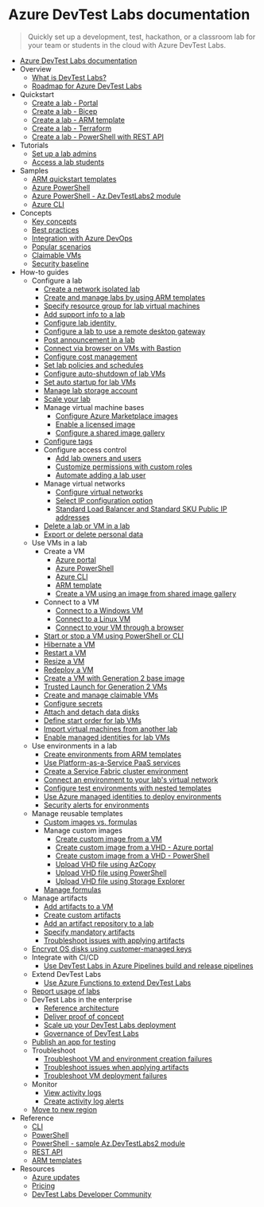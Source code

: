 # Azure DevTest Labs documentation
> Quickly set up a development, test, hackathon, or a classroom lab for your team or students in the cloud with Azure DevTest Labs.
  - [Azure DevTest Labs documentation](https://learn.microsoft.com/en-us/azure/devtest-labs/)
  - Overview
    - [What is DevTest Labs?](https://learn.microsoft.com/en-us/azure/devtest-labs/devtest-lab-overview)
    - [Roadmap for Azure DevTest Labs](https://learn.microsoft.com/en-us/azure/devtest-labs/devtest-labs-roadmap)
  - Quickstart
    - [Create a lab - Portal](https://learn.microsoft.com/en-us/azure/devtest-labs/devtest-lab-create-lab)
    - [Create a lab - Bicep](https://learn.microsoft.com/en-us/azure/devtest-labs/create-lab-windows-vm-bicep)
    - [Create a lab - ARM template](https://learn.microsoft.com/en-us/azure/devtest-labs/create-lab-windows-vm-template)
    - [Create a lab - Terraform](https://learn.microsoft.com/en-us/azure/devtest-labs/quickstarts/create-lab-windows-vm-terraform)
    - [Create a lab - PowerShell with REST API](https://learn.microsoft.com/en-us/azure/devtest-labs/quickstarts/create-lab-rest)
  - Tutorials
    - [Set up a lab admins](https://learn.microsoft.com/en-us/azure/devtest-labs/tutorial-create-custom-lab)
    - [Access a lab students](https://learn.microsoft.com/en-us/azure/devtest-labs/tutorial-use-custom-lab)
  - Samples
    - [ARM quickstart templates](https://github.com/Azure/azure-devtestlab/tree/master/samples/DevTestLabs/QuickStartTemplates)
    - [Azure PowerShell](https://learn.microsoft.com/en-us/azure/devtest-labs/samples-powershell)
    - [Azure PowerShell - Az.DevTestLabs2 module](https://github.com/Azure/azure-devtestlab/tree/master/samples/DevTestLabs/Modules/Library)
    - [Azure CLI](https://learn.microsoft.com/en-us/azure/devtest-labs/samples-cli)
  - Concepts
    - [Key concepts](https://learn.microsoft.com/en-us/azure/devtest-labs/devtest-lab-concepts)
    - [Best practices](https://learn.microsoft.com/en-us/azure/devtest-labs/best-practices-distributive-collaborative-development-environment)
    - [Integration with Azure DevOps](https://learn.microsoft.com/en-us/azure/devtest-labs/devtest-lab-dev-ops)
    - [Popular scenarios](https://learn.microsoft.com/en-us/azure/devtest-labs/devtest-lab-guidance-get-started)
    - [Claimable VMs](https://learn.microsoft.com/en-us/azure/devtest-labs/devtest-lab-use-claim-capabilities)
    - [Security baseline](https://learn.microsoft.com/security/benchmark/azure/baselines/devtest-labs-security-baseline?toc=/azure/devtest-labs/TOC.json)
  - How-to guides
    - Configure a lab
      - [Create a network isolated lab](https://learn.microsoft.com/en-us/azure/devtest-labs/network-isolation)
      - [Create and manage labs by using ARM templates](https://learn.microsoft.com/en-us/azure/devtest-labs/devtest-lab-use-arm-and-powershell-for-lab-resources)
      - [Specify resource group for lab virtual machines](https://learn.microsoft.com/en-us/azure/devtest-labs/resource-group-control)
      - [Add support info to a lab](https://learn.microsoft.com/en-us/azure/devtest-labs/devtest-lab-internal-support-message)
      - [Configure lab identity ](https://learn.microsoft.com/en-us/azure/devtest-labs/configure-lab-identity)
      - [Configure a lab to use a remote desktop gateway](https://learn.microsoft.com/en-us/azure/devtest-labs/configure-lab-remote-desktop-gateway)
      - [Post announcement in a lab](https://learn.microsoft.com/en-us/azure/devtest-labs/devtest-lab-announcements)
      - [Connect via browser on VMs with Bastion](https://learn.microsoft.com/en-us/azure/devtest-labs/enable-browser-connection-lab-virtual-machines)
      - [Configure cost management](https://learn.microsoft.com/en-us/azure/devtest-labs/devtest-lab-configure-cost-management)
      - [Set lab policies and schedules](https://learn.microsoft.com/en-us/azure/devtest-labs/devtest-lab-set-lab-policy)
      - [Configure auto-shutdown of lab VMs](https://learn.microsoft.com/en-us/azure/devtest-labs/devtest-lab-auto-shutdown)
      - [Set auto startup for lab VMs](https://learn.microsoft.com/en-us/azure/devtest-labs/devtest-lab-auto-startup-vm.yml)
      - [Manage lab storage account](https://learn.microsoft.com/en-us/azure/devtest-labs/encrypt-storage)
      - [Scale your lab](https://learn.microsoft.com/en-us/azure/devtest-labs/devtest-lab-scale-lab)
      - Manage virtual machine bases
        - [Configure Azure Marketplace images](https://learn.microsoft.com/en-us/azure/devtest-labs/devtest-lab-configure-marketplace-images)
        - [Enable a licensed image](https://learn.microsoft.com/en-us/azure/devtest-labs/devtest-lab-enable-licensed-images)
        - [Configure a shared image gallery](https://learn.microsoft.com/en-us/azure/devtest-labs/configure-shared-image-gallery)
      - [Configure tags](https://learn.microsoft.com/en-us/azure/devtest-labs/devtest-lab-add-tag)
      - Configure access control
        - [Add lab owners and users](https://learn.microsoft.com/en-us/azure/devtest-labs/devtest-lab-add-devtest-user)
        - [Customize permissions with custom roles](https://learn.microsoft.com/en-us/azure/devtest-labs/devtest-lab-grant-user-permissions-to-specific-lab-policies)
        - [Automate adding a lab user](https://learn.microsoft.com/en-us/azure/devtest-labs/automate-add-lab-user)
      - Manage virtual networks
        - [Configure virtual networks](https://learn.microsoft.com/en-us/azure/devtest-labs/devtest-lab-configure-vnet)
        - [Select IP configuration option](https://learn.microsoft.com/en-us/azure/devtest-labs/devtest-lab-shared-ip)
        - [Standard Load Balancer and Standard SKU Public IP addresses](https://learn.microsoft.com/en-us/azure/devtest-labs/devtest-lab-standard-load-balancer)
      - [Delete a lab or VM in a lab](https://learn.microsoft.com/en-us/azure/devtest-labs/devtest-lab-delete-lab-vm)
      - [Export or delete personal data](https://learn.microsoft.com/en-us/azure/devtest-labs/personal-data-delete-export)
    - Use VMs in a lab
      - Create a VM
        - [Azure portal](https://learn.microsoft.com/en-us/azure/devtest-labs/devtest-lab-add-vm)
        - [Azure PowerShell](https://learn.microsoft.com/en-us/azure/devtest-labs/devtest-lab-vm-powershell)
        - [Azure CLI](https://learn.microsoft.com/en-us/azure/devtest-labs/devtest-lab-vmcli)
        - [ARM template](https://learn.microsoft.com/en-us/azure/devtest-labs/devtest-lab-use-resource-manager-template)
        - [Create a VM using an image from shared image gallery](https://learn.microsoft.com/en-us/azure/devtest-labs/add-vm-use-shared-image)
      - Connect to a VM
        - [Connect to a Windows VM](https://learn.microsoft.com/en-us/azure/devtest-labs/connect-windows-virtual-machine)
        - [Connect to a Linux VM](https://learn.microsoft.com/en-us/azure/devtest-labs/connect-linux-virtual-machine)
        - [Connect to your VM through a browser](https://learn.microsoft.com/en-us/azure/devtest-labs/connect-virtual-machine-through-browser)
      - [Start or stop a VM using PowerShell or CLI](https://learn.microsoft.com/en-us/azure/devtest-labs/use-command-line-start-stop-virtual-machines)
      - [Hibernate a VM](https://learn.microsoft.com/en-us/azure/devtest-labs/devtest-lab-hibernate-vm)
      - [Restart a VM](https://learn.microsoft.com/en-us/azure/devtest-labs/devtest-lab-restart-vm)
      - [Resize a VM](https://learn.microsoft.com/en-us/azure/devtest-labs/devtest-lab-resize-vm)
      - [Redeploy a VM](https://learn.microsoft.com/en-us/azure/devtest-labs/devtest-lab-redeploy-vm)
      - [Create a VM with Generation 2 base image](https://learn.microsoft.com/en-us/azure/devtest-labs/devtest-lab-gen2-vm)
      - [Trusted Launch for Generation 2 VMs](https://learn.microsoft.com/en-us/azure/devtest-labs/devtest-lab-trusted-launch)
      - [Create and manage claimable VMs](https://learn.microsoft.com/en-us/azure/devtest-labs/devtest-lab-add-claimable-vm)
      - [Configure secrets](https://learn.microsoft.com/en-us/azure/devtest-labs/devtest-lab-store-secrets-in-key-vault)
      - [Attach and detach data disks](https://learn.microsoft.com/en-us/azure/devtest-labs/devtest-lab-attach-detach-data-disk)
      - [Define start order for lab VMs](https://learn.microsoft.com/en-us/azure/devtest-labs/start-machines-use-automation-runbooks)
      - [Import virtual machines from another lab](https://learn.microsoft.com/en-us/azure/devtest-labs/import-virtual-machines-from-another-lab)
      - [Enable managed identities for lab VMs](https://learn.microsoft.com/en-us/azure/devtest-labs/enable-managed-identities-lab-vms)
    - Use environments in a lab
      - [Create environments from ARM templates](https://learn.microsoft.com/en-us/azure/devtest-labs/devtest-lab-create-environment-from-arm)
      - [Use Platform-as-a-Service PaaS services](https://learn.microsoft.com/en-us/azure/devtest-labs/use-paas-services)
      - [Create a Service Fabric cluster environment](https://learn.microsoft.com/en-us/azure/devtest-labs/create-environment-service-fabric-cluster)
      - [Connect an environment to your lab's virtual network](https://learn.microsoft.com/en-us/azure/devtest-labs/connect-environment-lab-virtual-network)
      - [Configure test environments with nested templates](https://learn.microsoft.com/en-us/azure/devtest-labs/deploy-nested-template-environments)
      - [Use Azure managed identities to deploy environments](https://learn.microsoft.com/en-us/azure/devtest-labs/use-managed-identities-environments)
      - [Security alerts for environments](https://learn.microsoft.com/en-us/azure/devtest-labs/environment-security-alerts)
    - Manage reusable templates
      - [Custom images vs. formulas](https://learn.microsoft.com/en-us/azure/devtest-labs/devtest-lab-comparing-vm-base-image-types)
      - Manage custom images
        - [Create custom image from a VM](https://learn.microsoft.com/en-us/azure/devtest-labs/devtest-lab-create-custom-image-from-vm-using-portal)
        - [Create custom image from a VHD - Azure portal](https://learn.microsoft.com/en-us/azure/devtest-labs/devtest-lab-create-template)
        - [Create custom image from a VHD - PowerShell](https://learn.microsoft.com/en-us/azure/devtest-labs/devtest-lab-create-custom-image-from-vhd-using-powershell)
        - [Upload VHD file using AzCopy](https://learn.microsoft.com/en-us/azure/devtest-labs/devtest-lab-upload-vhd-using-azcopy)
        - [Upload VHD file using PowerShell](https://learn.microsoft.com/en-us/azure/devtest-labs/devtest-lab-upload-vhd-using-powershell)
        - [Upload VHD file using Storage Explorer](https://learn.microsoft.com/en-us/azure/devtest-labs/devtest-lab-upload-vhd-using-storage-explorer)
      - [Manage formulas](https://learn.microsoft.com/en-us/azure/devtest-labs/devtest-lab-manage-formulas)
    - Manage artifacts
      - [Add artifacts to a VM](https://learn.microsoft.com/en-us/azure/devtest-labs/add-artifact-vm)
      - [Create custom artifacts](https://learn.microsoft.com/en-us/azure/devtest-labs/devtest-lab-artifact-author)
      - [Add an artifact repository to a lab](https://learn.microsoft.com/en-us/azure/devtest-labs/add-artifact-repository)
      - [Specify mandatory artifacts](https://learn.microsoft.com/en-us/azure/devtest-labs/devtest-lab-mandatory-artifacts)
      - [Troubleshoot issues with applying artifacts](https://learn.microsoft.com/en-us/azure/devtest-labs/devtest-lab-troubleshoot-apply-artifacts)
    - [Encrypt OS disks using customer-managed keys](https://learn.microsoft.com/en-us/azure/devtest-labs/encrypt-disks-customer-managed-keys)
    - Integrate with CI/CD
      - [Use DevTest Labs in Azure Pipelines build and release pipelines](https://learn.microsoft.com/en-us/azure/devtest-labs/use-devtest-labs-build-release-pipelines)
    - Extend DevTest Labs
      - [Use Azure Functions to extend DevTest Labs](https://learn.microsoft.com/en-us/azure/devtest-labs/extend-devtest-labs-azure-functions)
    - [Report usage of labs](https://learn.microsoft.com/en-us/azure/devtest-labs/report-usage-across-multiple-labs-subscriptions)
    - DevTest Labs in the enterprise
      - [Reference architecture](https://learn.microsoft.com/en-us/azure/devtest-labs/devtest-lab-reference-architecture)
      - [Deliver proof of concept](https://learn.microsoft.com/en-us/azure/devtest-labs/deliver-proof-concept)
      - [Scale up your DevTest Labs deployment](https://learn.microsoft.com/en-us/azure/devtest-labs/devtest-lab-guidance-scale)
      - [Governance of DevTest Labs](https://learn.microsoft.com/en-us/azure/devtest-labs/devtest-lab-guidance-governance-resources)
    - [Publish an app for testing](https://learn.microsoft.com/en-us/azure/devtest-labs/test-app-azure)
    - Troubleshoot
      - [Troubleshoot VM and environment creation failures](https://learn.microsoft.com/en-us/azure/devtest-labs/troubleshoot-vm-environment-creation-failures)
      - [Troubleshoot issues when applying artifacts](https://learn.microsoft.com/en-us/azure/devtest-labs/devtest-lab-troubleshoot-apply-artifacts)
      - [Troubleshoot VM deployment failures](https://learn.microsoft.com/en-us/azure/devtest-labs/troubleshoot-vm-deployment-failures)
    - Monitor
      - [View activity logs](https://learn.microsoft.com/en-us/azure/devtest-labs/activity-logs)
      - [Create activity log alerts](https://learn.microsoft.com/en-us/azure/devtest-labs/create-alerts)
    - [Move to new region](https://learn.microsoft.com/en-us/azure/devtest-labs/how-to-move-labs)
  - Reference
    - [CLI](https://learn.microsoft.com/cli/azure/lab)
    - [PowerShell](https://learn.microsoft.com/powershell/module/az.devtestlabs)
    - [PowerShell - sample Az.DevTestLabs2 module](https://github.com/Azure/azure-devtestlab/tree/master/samples/DevTestLabs/Modules/Library)
    - [REST API](https://learn.microsoft.com/rest/api/dtl/)
    - [ARM templates](https://learn.microsoft.com/azure/templates/microsoft.devtestlab/allversions)
  - Resources
    - [Azure updates](https://azure.microsoft.com/updates/?product=devtest-lab)
    - [Pricing](https://azure.microsoft.com/pricing/details/devtest-lab/)
    - [DevTest Labs Developer Community](https://aka.ms/dtl/developer-community-forum)
